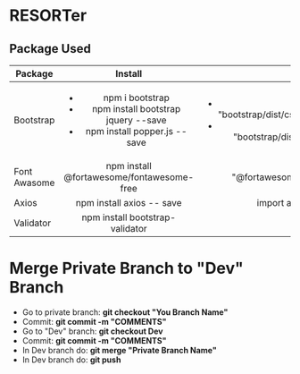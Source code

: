 # RESORTer

## Package Used

| Package        | Install           | Import  |
| -------------  |:-------------:    | -----:  |
| Bootstrap | <ul><li>npm i bootstrap</li><li>npm install bootstrap jquery --save</li><li>npm install popper.js --save</li></ul> | <ul><li>import "bootstrap/dist/css/bootstrap.css";</li><li>import "bootstrap/dist/js/bootstrap.js";</li></ul>|
| Font Awasome | npm install @fortawesome/fontawesome-free | import "@fortawesome/fontawesome-free/css/all.css";|
| Axios | npm install axios -- save | import axios from "axios";|
| Validator | npm install bootstrap-validator | |


# Merge Private Branch to "Dev" Branch
- Go to private branch: __git checkout "You Branch Name"__ 
- Commit: __git commit -m "COMMENTS"__
- Go to "Dev" branch:  __git checkout Dev__
- Commit: __git commit -m "COMMENTS"__
- In Dev branch do: __git merge "Private Branch Name"__
- In Dev branch do: __git push__






